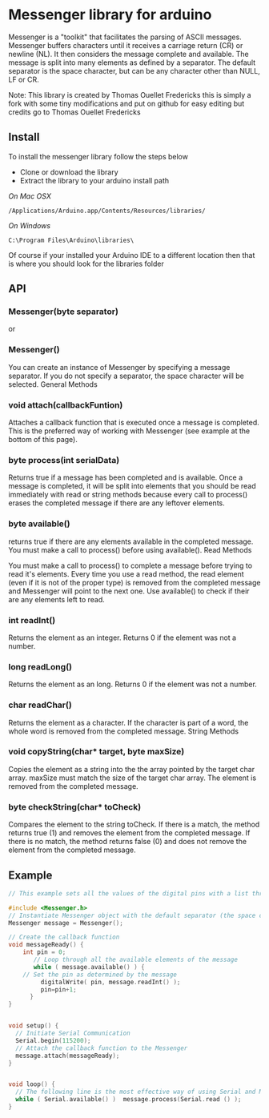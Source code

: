 # Messenger library for arduino
Messenger is a "toolkit" that facilitates the parsing of ASCII messages. Messenger buffers characters until it receives a carriage return (CR) or newline (NL). It then considers the message complete and available. The message is split into many elements as defined by a separator. The default separator is the space character, but can be any character other than NULL, LF or CR.

Note: This library is created by Thomas Ouellet Fredericks this is simply a fork with some tiny modifications and put on github for easy editing but credits go to Thomas Ouellet Fredericks

## Install

To install the messenger library follow the steps below

* Clone or download the library
* Extract the library to your arduino install path

*On Mac OSX*  

    /Applications/Arduino.app/Contents/Resources/libraries/
    
*On Windows*  

    C:\Program Files\Arduino\libraries\
Of course if your installed your Arduino IDE to a different location then that is where you should look for the libraries folder


## API

### Messenger(byte separator)
or
### Messenger()
You can create an instance of Messenger by specifying a message separator. If you do not specify a separator, the space character will be selected.
General Methods

### void attach(callbackFuntion)
Attaches a callback function that is executed once a message is completed. This is the preferred way of working with Messenger (see example at the bottom of this page).


### byte process(int serialData)
Returns true if a message has been completed and is available. Once a message is completed, it will be split into elements that you should be read immediately with read or string methods because every call to process() erases the completed message if there are any leftover elements.


### byte available()
returns true if there are any elements available in the completed message. You must make a call to process() before using available().
Read Methods

You must make a call to process() to complete a message before trying to read it's elements. Every time you use a read method, the read element (even if it is not of the proper type) is removed from the completed message and Messenger will point to the next one. Use available() to check if their are any elements left to read.
### int readInt()
Returns the element as an integer. Returns 0 if the element was not a number.

### long readLong()
Returns the element as an long. Returns 0 if the element was not a number.

### char readChar()
Returns the element as a character. If the character is part of a word, the whole word is removed from the completed message.
String Methods

### void copyString(char* target, byte maxSize)
Copies the element as a string into the the array pointed by the target char array. maxSize must match the size of the target char array. The element is removed from the completed message.


### byte checkString(char* toCheck)
Compares the element to the string toCheck.
If there is a match, the method returns true (1) and removes the element from the completed message.
If there is no match, the method returns false (0) and does not remove the element from the completed message.

## Example

```c++
// This example sets all the values of the digital pins with a list through a callback function 

#include <Messenger.h>
// Instantiate Messenger object with the default separator (the space character)
Messenger message = Messenger(); 

// Create the callback function
void messageReady() {
    int pin = 0;
       // Loop through all the available elements of the message
       while ( message.available() ) {
	// Set the pin as determined by the message
         digitalWrite( pin, message.readInt() );
         pin=pin+1;
      }
}


void setup() {
  // Initiate Serial Communication
  Serial.begin(115200); 
  // Attach the callback function to the Messenger
  message.attach(messageReady);
}


void loop() {
  // The following line is the most effective way of using Serial and Messenger's callback
  while ( Serial.available() )  message.process(Serial.read () );
}
```